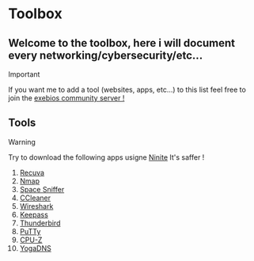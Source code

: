 # Toolbox
## Welcome to the toolbox, here i will document every networking/cybersecurity/etc...
>[!important]
>If you want me to add a tool (websites, apps, etc...) to this list feel free to join the [exebios community server !](https://discord.gg/2bgJPXpNq7)
## Tools
>[!Warning]
>Try to download the following apps usigne [Ninite](https://ninite.com/)
>It's saffer !
1) [Recuva](http://www.recuva.fr/)
2) [Nmap](https://nmap.org/)
3) [Space Sniffer](https://spacesniffer.fr.softonic.com/)
4) [CCleaner](https://www.ccleaner.com/fr-fr)
5) [Wireshark](https://www.wireshark.org/download.html)
6) [Keepass](https://keepass.info/)
7) [Thunderbird](https://www.thunderbird.net/fr/)
8) [PuTTy](https://www.putty.org/)
9) [CPU-Z](https://www.cpuid.com/softwares/cpu-z.html)
10) [YogaDNS](https://www.yogadns.com/)

